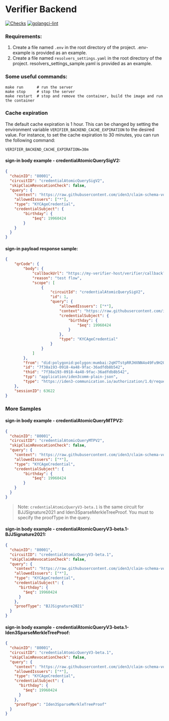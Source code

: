 # Verifier Backend
[![Checks](https://github.com/0xPolygonID/verifier-backend/actions/workflows/checks.yml/badge.svg)](https://github.com/0xPolygonID/verifier-backend/actions/workflows/checks.yml)
[![golangci-lint](https://github.com/0xPolygonID/verifier-backend/actions/workflows/golangci-lint.yml/badge.svg)](https://github.com/0xPolygonID/verifier-backend/actions/workflows/golangci-lint.yml)

### Requirements:
1. Create a file named `.env` in the root directory of the project. .env-example is provided as an example.
2. Create a file named `resolvers_settings.yaml` in the root directory of the project. resolvers_settings_sample.yaml is provided as an example.

### Some useful commands:

```shell
make run      # run the server
make stop     # stop the server
make restart  # stop and remove the container, build the image and run the container
```

### Cache expiration
The default cache expiration is 1 hour. This can be changed by setting the environment variable `VERIFIER_BACKEND_CACHE_EXPIRATION` to the desired value.
For instance, to set the cache expiration to 30 minutes, you can run the following command:
```shell
VERIFIER_BACKEND_CACHE_EXPIRATION=30m
```


#### sign-in body example - credentialAtomicQuerySigV2:

```json
{
  "chainID": "80001",
  "circuitID": "credentialAtomicQuerySigV2",
  "skipClaimRevocationCheck": false, 
  "query": {
    "context": "https://raw.githubusercontent.com/iden3/claim-schema-vocab/main/schemas/json-ld/kyc-v3.json-ld",
    "allowedIssuers": ["*"],
    "type": "KYCAgeCredential",
    "credentialSubject": {
        "birthday": {
            "$eq": 19960424
        }
    }
  }
}
```

#### sign-in payload response sample:

```json
{
    "qrCode": {
        "body": {
            "callbackUrl": "https://my-verifier-host/verifier/callback?sessionID=63622",
            "reason": "test flow",
            "scope": [
                {
                    "circuitId": "credentialAtomicQuerySigV2",
                    "id": 1,
                    "query": {
                        "allowedIssuers": ["*"],
                        "context": "https://raw.githubusercontent.com/iden3/claim-schema-vocab/main/schemas/json-ld/kyc-v3.json-ld",
                        "credentialSubject": {
                            "birthday": {
                                "$eq": 19960424
                            }
                        },
                        "type": "KYCAgeCredential"
                    }
                }
            ]
        },
        "from": "did:polygonid:polygon:mumbai:2qH7TstpRRJHXNN4o49Fu9H2Qismku8hQeUxDVrjqT",
        "id": "7f38a193-0918-4a48-9fac-36adfdb8b542",
        "thid": "7f38a193-0918-4a48-9fac-36adfdb8b542",
        "typ": "application/iden3comm-plain-json",
        "type": "https://iden3-communication.io/authorization/1.0/request"
    },
    "sessionID": 63622
}
```

### More Samples

#### sign-in body example - credentialAtomicQueryMTPV2:

```json
{
  "chainID": "80001",
  "circuitID": "credentialAtomicQueryMTPV2",
  "skipClaimRevocationCheck": false, 
  "query": {
    "context": "https://raw.githubusercontent.com/iden3/claim-schema-vocab/main/schemas/json-ld/kyc-v3.json-ld",
    "allowedIssuers": ["*"],
    "type": "KYCAgeCredential",
    "credentialSubject": {
        "birthday": {
            "$eq": 19960424
        }
    }
  }
}
```

> Note: `credentialAtomicQueryV3-beta.1` is the same circuit for BJJSignature2021 and Iden3SparseMerkleTreeProof. 
> You must to specify the proofType in the query. 

#### sign-in body example - credentialAtomicQueryV3-beta.1- BJJSignature2021:

```json
{
  "chainID": "80001",
  "circuitID": "credentialAtomicQueryV3-beta.1",
  "skipClaimRevocationCheck": false,
  "query": {
    "context": "https://raw.githubusercontent.com/iden3/claim-schema-vocab/main/schemas/json-ld/kyc-v3.json-ld",
    "allowedIssuers": ["*"],
    "type": "KYCAgeCredential",
    "credentialSubject": {
      "birthday": {
        "$eq": 19960424
      }
    },
    "proofType": "BJJSignature2021"
  }
}
```

#### sign-in body example - credentialAtomicQueryV3-beta.1- Iden3SparseMerkleTreeProof:

```json
{
  "chainID": "80001",
  "circuitID": "credentialAtomicQueryV3-beta.1",
  "skipClaimRevocationCheck": false,
  "query": {
    "context": "https://raw.githubusercontent.com/iden3/claim-schema-vocab/main/schemas/json-ld/kyc-v3.json-ld",
    "allowedIssuers": ["*"],
    "type": "KYCAgeCredential",
    "credentialSubject": {
      "birthday": {
        "$eq": 19960424
      }
    },
    "proofType": "Iden3SparseMerkleTreeProof"
  }
}
```
